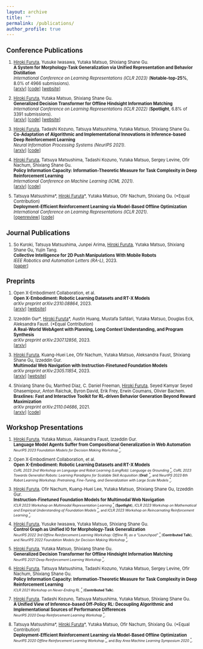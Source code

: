 ```yaml
---
layout: archive
title: ""
permalink: /publications/
author_profile: true
---
```

<span style="font-size: 80%;">

## Conference Publications
1. <u>Hiroki Furuta</u>, Yusuke Iwasawa, Yutaka Matsuo, Shixiang Shane Gu. <br>
**A System for Morphology-Task Generalization via Unified Representation and Behavior Distillation** <br>
_International Conference on Learning Representations (ICLR 2023)_ (**Notable-top-25%**, 8.0% of 4966 submissions). <br>
[[arxiv](https://arxiv.org/abs/2211.14296)] [[code](https://github.com/frt03/mxt_bench)] [[website](https://sites.google.com/view/control-graph)]

1. <u>Hiroki Furuta</u>, Yutaka Matsuo, Shixiang Shane Gu. <br>
**Generalized Decision Transformer for Offline Hindsight Information Matching**  <br>
_International Conference on Learning Representations (ICLR 2022)_ (**Spotlight**, 6.8% of 3391 submissions). <br>
[[arxiv](https://arxiv.org/abs/2111.10364)] [[code](https://github.com/frt03/generalized_dt)] [[website](https://sites.google.com/view/generalizeddt)]

1. <u>Hiroki Furuta</u>, Tadashi Kozuno, Tatsuya Matsushima, Yutaka Matsuo, Shixiang Shane Gu. <br>
**Co-Adaptation of Algorithmic and Implementational Innovations in Inference-based Deep Reinforcement Learning**  <br>
_Neural Information Processing Systems (NeurIPS 2021)_. <br>
[[arxiv](https://arxiv.org/abs/2103.17258)] [[code](https://github.com/frt03/inference-based-rl)]

1. <u>Hiroki Furuta</u>, Tatsuya Matsushima, Tadashi Kozuno, Yutaka Matsuo, Sergey Levine, Ofir Nachum, Shixiang Shane Gu. <br>
**Policy Information Capacity: Information-Theoretic Measure for Task Complexity in Deep Reinforcement Learning**  <br>
_International Conference on Machine Learning (ICML 2021)_. <br>
[[arxiv](https://arxiv.org/abs/2103.12726)] [[code](https://github.com/frt03/pic)]

1. Tatsuya Matsushima\*, <u>Hiroki Furuta</u>\*, Yutaka Matsuo, Ofir Nachum, Shixiang Gu. (\*Equal Contribution)<br>
**Deployment-Efficient Reinforcement Learning via Model-Based Offline Optimization**  <br>
_International Conference on Learning Representations (ICLR 2021)_. <br>
[[openreview](https://openreview.net/forum?id=3hGNqpI4WS)] [[code](https://github.com/matsuolab/BREMEN)]


## Journal Publications
1. So Kuroki, Tatsuya Matsushima, Junpei Arima, <u>Hiroki Furuta</u>, Yutaka Matsuo, Shixiang Shane Gu, Yujin Tang. <br>
**Collective Intelligence for 2D Push Manipulations With Mobile Robots** <br>
_IEEE Robotics and Automation Letters (RA-L)_, 2023. <br>
[[paper](https://ieeexplore.ieee.org/abstract/document/10080994)]


## Preprints
<!-- 1. <u>Hiroki Furuta</u>, Yutaka Matsuo, Aleksandra Faust, Izzeddin Gur. <br> -->
<!-- **Language Model Agents Suffer from Compositional Generalization in Web Automation**  <br> -->
<!-- _arXiv preprint_, 2023. <br> -->
<!-- [[arxiv]()] -->

1. Open X-Embodiment Collaboration, et al. <br>
**Open X-Embodiment: Robotic Learning Datasets and RT-X Models**  <br>
_arXiv preprint arXiv:2310.08864_, 2023. <br>
[[arxiv](https://arxiv.org/abs/2310.08864)] [[website](https://robotics-transformer-x.github.io/)]

1. Izzeddin Gur\*, <u>Hiroki Furuta</u>\*, Austin Huang, Mustafa Safdari, Yutaka Matsuo, Douglas Eck, Aleksandra Faust. (\*Equal Contribution)<br>
**A Real-World WebAgent with Planning, Long Context Understanding, and Program Synthesis**  <br>
_arXiv preprint arXiv:2307.12856_, 2023. <br>
[[arxiv](https://arxiv.org/abs/2307.12856)]

1. <u>Hiroki Furuta</u>, Kuang-Huei Lee, Ofir Nachum, Yutaka Matsuo, Aleksandra Faust, Shixiang Shane Gu, Izzeddin Gur. <br>
**Multimodal Web Navigation with Instruction-Finetuned Foundation Models**  <br>
_arXiv preprint arXiv:2305.11854_, 2023. <br>
[[arxiv](https://arxiv.org/abs/2305.11854)] [[website](https://sites.google.com/view/mm-webnav/)]

1. Shixiang Shane Gu, Manfred Diaz, C. Daniel Freeman, <u>Hiroki Furuta</u>, Seyed Kamyar Seyed Ghasemipour, Anton Raichuk, Byron David, Erik Frey, Erwin Coumans, Olivier Bachem. <br>
**Braxlines: Fast and Interactive Toolkit for RL-driven Behavior Generation Beyond Reward Maximization**  <br>
_arXiv preprint arXiv:2110.04686_, 2021. <br>
[[arxiv](https://arxiv.org/abs/2110.04686)] [[code](https://github.com/google/brax/tree/main/brax/experimental/braxlines/)]


## Workshop Presentations
1. <u>Hiroki Furuta</u>, Yutaka Matsuo, Aleksandra Faust, Izzeddin Gur. <br>
**Language Model Agents Suffer from Compositional Generalization in Web Automation**  <br>
<span style="font-size: 80%;">_NeurIPS 2023 Foundation Models for Decision Making Workshop [$^{*}$](https://sites.google.com/view/fmdm-neurips23/)_.</span>

1. Open X-Embodiment Collaboration, et al. <br>
**Open X-Embodiment: Robotic Learning Datasets and RT-X Models**  <br>
<span style="font-size: 80%;">_CoRL 2023 2nd Workshop on Language and Robot Learning (LangRob): Language as Grounding 
 [$^{*}$](https://sites.google.com/view/langrob-corl23/home/)_, _CoRL 2023 Towards Generalist Robots:
Learning Paradigms for Scalable Skill Acquisition (**Oral**) [$^{*}$](https://generalist-robots.github.io/)_, and _NeurIPS 2023 6th Robot Learning Workshop: Pretraining, Fine-Tuning, and Generalization with Large Scale Models [$^{*}$](https://www.robot-learning.ml/2023/)_.</span>

1. <u>Hiroki Furuta</u>, Ofir Nachum, Kuang-Huei Lee, Yutaka Matsuo, Shixiang Shane Gu, Izzeddin Gur. <br>
**Instruction-Finetuned Foundation Models for Multimodal Web Navigation** <br>
<span style="font-size: 80%;">_ICLR 2023 Workshop on Multimodal Representation Learning [$^{*}$](https://mrl-workshop.github.io/iclr-2023/)_ (**Spotlight**), _ICLR 2023 Workshop on Mathematical and Empirical Understanding of Foundation Models [$^{*}$](https://sites.google.com/view/me-fomo2023)_, and _ICLR 2023 Workshop on Reincarnating Reinforcement Learning [$^{*}$](https://reincarnating-rl.github.io/)_.</span>

1. <u>Hiroki Furuta</u>, Yusuke Iwasawa, Yutaka Matsuo, Shixiang Shane Gu. <br>
**Control Graph as Unified IO for Morphology-Task Generalization** <br>
<span style="font-size: 80%;">_NeurIPS 2022 3rd Offline Reinforcement Learning Workshop: Offline RL as a "Launchpad" [$^{*}$](https://offline-rl-neurips.github.io/2022/)_ (**Contributed Talk**), and _NeurIPS 2022 Foundation Models for Decision Making Workshop [$^{*}$](https://sites.google.com/view/fmdm-neurips/)_.</span>

1. <u>Hiroki Furuta</u>, Yutaka Matsuo, Shixiang Shane Gu. <br>
**Generalized Decision Transformer for Offline Hindsight Information Matching**  <br>
<span style="font-size: 80%;">_NeurIPS 2021 Deep Reinforcement Learning Workshop [$^{*}$](https://sites.google.com/view/deep-rl-workshop-neurips2021/)_.</span>

1. <u>Hiroki Furuta</u>, Tatsuya Matsushima, Tadashi Kozuno, Yutaka Matsuo, Sergey Levine, Ofir Nachum, Shixiang Shane Gu. <br>
**Policy Information Capacity: Information-Theoretic Measure for Task Complexity in Deep Reinforcement Learning**  <br>
<span style="font-size: 80%;">_ICLR 2021 Workshop on Never-Ending RL [$^{*}$](https://sites.google.com/view/neverendingrl/)_ (**Contributed Talk**).</span>

1. <u>Hiroki Furuta</u>, Tadashi Kozuno, Tatsuya Matsushima, Yutaka Matsuo, Shixiang Shane Gu. <br>
**A Unified View of Inference-based Off-Policy RL: Decoupling Algorithmic and Implementational Sources of Performance Differences**  <br>
<span style="font-size: 80%;">_NeurIPS 2020 Deep Reinforcement Learning Workshop [$^{*}$](https://sites.google.com/view/deep-rl-workshop-neurips2020/)_.</span>

1. Tatsuya Matsushima\*, <u>Hiroki Furuta</u>\*, Yutaka Matsuo, Ofir Nachum, Shixiang Gu. (\*Equal Contribution)<br>
**Deployment-Efficient Reinforcement Learning via Model-Based Offline Optimization**  <br>
<span style="font-size: 80%;">_NeurIPS 2020 Offline Reinforcement Learning Workshop [$^{*}$](https://offline-rl-neurips.github.io/)_, and _Bay Area Machine Learning Symposium 2020 [$^{*}$](https://baylearn2020.splashthat.com/)_.</span>
